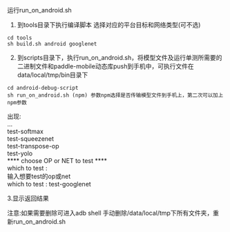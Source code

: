 
运行run_on_android.sh
1. 到tools目录下执行编译脚本 选择对应的平台目标和网络类型(可不选)  
```
cd tools
sh build.sh android googlenet
```
 
2. 到scripts目录下，执行run_on_android.sh，将模型文件及运行单测所需要的二进制文件和paddle-mobile动态库push到手机中，可执行文件在data/local/tmp/bin目录下  
```
cd android-debug-script
sh run_on_android.sh (npm) 参数npm选择是否传输模型文件到手机上，第二次可以加上npm参数
```
    
出现:  
...     
test-softmax      
test-squeezenet      
test-transpose-op      
test-yolo     
**** choose OP or NET to test ****     
which to test :  
输入想要test的op或net       
which to test : test-googlenet

3.显示返回结果

注意:如果需要删除可进入adb shell 手动删除/data/local/tmp下所有文件夹，重新run_on_android.sh